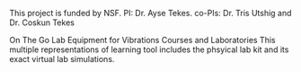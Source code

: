 This project is funded by NSF.
PI: Dr. Ayse Tekes.
co-PIs: Dr. Tris Utshig and Dr. Coskun Tekes

On The Go Lab Equipment for Vibrations Courses and Laboratories
This multiple representations of learning tool includes the phsyical lab kit and its exact virtual lab simulations. 

